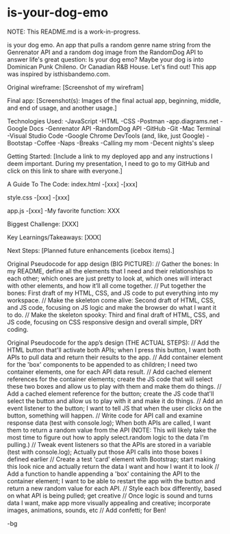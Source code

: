 # is-your-dog-emo

NOTE: This README.md is a work-in-progress.

is your dog emo.
An app that pulls a random genre name string from the Genrenator API and a random dog image from the RandomDog API to answer life's great question: Is your dog emo? Maybe your dog is into Dominican Punk Chileno. Or Canadian R&B House. Let's find out! This app was inspired by isthisbandemo.com.

Original wireframe:
[Screenshot of my wirefram]

Final app:
[Screenshot(s): Images of the final actual app, beginning, middle, and end of usage, and another usage.]

Technologies Used:
-JavaScript
-HTML
-CSS
-Postman
-app.diagrams.net
-Google Docs
-Genrenator API
-RandomDog API
-GitHub
-Git
-Mac Terminal
-Visual Studio Code
-Google Chrome DevTools (and, like, just Google)
-Bootstap
-Coffee
-Naps
-Breaks
-Calling my mom
-Decent nights's sleep

Getting Started:
[Include a link to my deployed app and any instructions I deem important. During my presentation, I need to go to my GitHub and click on this link to share with everyone.]

A Guide To The Code:
index.html
-[xxx]
-[xxx]

style.css
-[xxx]
-[xxx]

app.js
-[xxx]
-My favorite function: XXX

Biggest Challenge:
[XXX]

Key Learnings/Takeaways:
[XXX]

Next Steps:
[Planned future enhancements (icebox items).]

Original Pseudocode for app design (BIG PICTURE):
// Gather the bones: In my README, define all the elements that I need and their relationships to each other; which ones are just pretty to look at, which ones will interact with other elements, and how it’ll all come together.
// Put together the bones: First draft of my HTML, CSS, and JS code to put everything into my workspace.
// Make the skeleton come alive: Second draft of HTML, CSS, and JS code, focusing on JS logic and make the browser do what I want it to do.
// Make the skeleton spooky: Third and final draft of HTML, CSS, and JS code, focusing on CSS responsive design and overall simple, DRY coding.

Original Pseudocode for the app’s design (THE ACTUAL STEPS):
// Add the HTML button that'll activate both APIs; when I press this button, I want both APIs to pull data and return their results to the app.
// Add container element for the 'box' components to be appended to as children; I need two container elements, one for each API data result.
// Add cached element references for the container elements; create the JS code that will select these two boxes and allow us to play with them and make them do things.
// Add a cached element reference for the button; create the JS code that'll select the button and allow us to play with it and make it do things.
// Add an event listener to the button; I want to tell JS that when the user clicks on the button, something will happen.
// Write code for API call and examine response data (test with console.log); When both APIs are called, I want them to return a random value from the API (NOTE: This will likely take the most time to figure out how to apply select.random logic to the data I'm pulling.)
// Tweak event listeners so that the APIs are stored in a variable (test with console.log); Actually put those API calls into those boxes I defined earlier
// Create a test 'card' element with Bootstrap; start making this look nice and actually return the data I want and how I want it to look
// Add a function to handle appending a 'box' containing the API to the container element; I want to be able to restart the app with the button and return a new random value for each API.
// Style each box differently, based on what API is being pulled; get creative
// Once logic is sound and turns data I want, make app more visually appealing and creative; incorporate images, animations, sounds, etc
// Add confetti; for Ben!

-bg